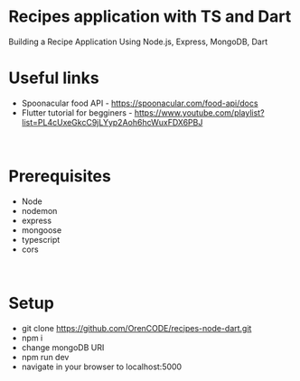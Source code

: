 # Recipes application with TS and Dart
Building a Recipe Application Using Node.js, Express, MongoDB, Dart


# Useful links

- Spoonacular food API - https://spoonacular.com/food-api/docs
- Flutter tutorial for begginers - https://www.youtube.com/playlist?list=PL4cUxeGkcC9jLYyp2Aoh6hcWuxFDX6PBJ


<br/>

# Prerequisites
- Node
- nodemon
- express 
- mongoose
- typescript
- cors


<br/>

# Setup
- git clone https://github.com/OrenCODE/recipes-node-dart.git
- npm i
- change mongoDB URI
- npm run dev
- navigate in your browser to localhost:5000
